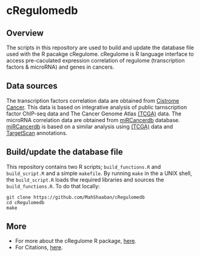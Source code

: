 # cRegulomedb   
## Overview   
The scripts in this repository are used to build and update the database file used with the R pacakge cRegulome. 
cRegulome is R language interface to access pre-caculated expression correlation of regulome (transcription factors & microRNA)
and genes in cancers.  

## Data sources  
The transcription factors correlation data are obtained from [Cistrome Cancer](http://cistrome.org/CistromeCancer/).
This data is based on integrative analysis of public tarnscription factor ChIP-seq data and The Cancer Genome Atlas
[(TCGA)](https://tcga-data.nci.nih.gov) data. The microRNA correlation data are obtained from [miRCancerdb](https://mahshaaban.shinyapps.io/miRCancerdb/) 
database. [miRCancerdb](https://mahshaaban.shinyapps.io/miRCancerdb/) is based on a similar analysis using [(TCGA)](https://tcga-data.nci.nih.gov)
data and [TargetScan](http://www.targetscan.org) annotations.  

## Build/update the database file  
This repository contains two R scripts; `build_functions.R` and `build_script.R` and a simple `makefile`. By running `make` in
the a UNIX shell, the `build_script.R` loads the required libraries and sources the `build_functions.R`. To do that locally:  

```
git clone https://github.com/MahShaaban/cRegulomedb
cd cRegulomedb
make
```

## More    
+ For more about the cRegulome R package, [here](https://github.com/MahShaaban/cRegulome).  
+ For Citations, [here]().  


